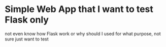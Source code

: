# Simple Web App that I want to test Flask only

not even know how Flask work or why should I used for what purpose, not sure just want to test